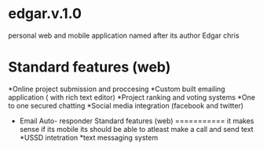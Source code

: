 edgar.v.1.0
===========

personal web and mobile application named after its author Edgar chris


Standard features (web)
===========
*Online project submission and proccesing
*Custom built emailing application ( with rich text editor)
*Project ranking and voting systems
*One to one secured chatting 
*Social media integration (facebook and twitter)
* Email Auto- responder 
Standard features (web)
===========
it makes sense if its mobile its should be able to atleast make a call and send text
*USSD intetration
*text  messaging system